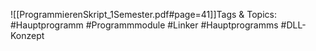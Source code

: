 
![[ProgrammierenSkript_1Semester.pdf#page=41]]Tags & Topics:
   #Hauptprogramm
   #Programmmodule
   #Linker
   #Hauptprogramms
   #DLL-Konzept
